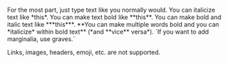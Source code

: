 For the most part, just type text like you normally would. You can italicize text like \*this\*. You can make text bold like \*\*this\*\*. You can make bold and italic text like \*\*\*this\*\*\*. \*\*You can make multiple words bold and you can \*italicize\* within bold text\*\* (\*and \*\*vice\*\* versa\*). \`If you want to add marginalia, use graves.\`

Links, images, headers, emoji, etc. are not supported.
